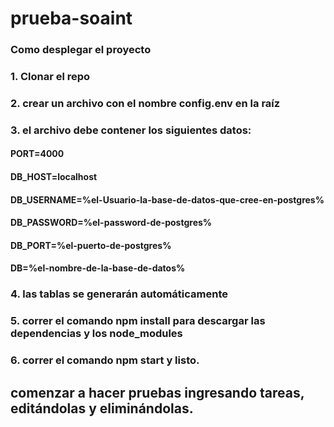 # prueba-soaint

### Como desplegar el proyecto
### 1. Clonar el repo
### 2. crear un archivo con el nombre config.env en la raíz
### 3. el archivo debe contener los siguientes datos:
#### PORT=4000
#### DB_HOST=localhost
#### DB_USERNAME=%el-Usuario-la-base-de-datos-que-cree-en-postgres%
#### DB_PASSWORD=%el-password-de-postgres%
#### DB_PORT=%el-puerto-de-postgres%
#### DB=%el-nombre-de-la-base-de-datos%
### 4. las tablas se generarán automáticamente
### 5. correr el comando npm install para descargar las dependencias y los node_modules
### 6. correr el comando npm start y listo.

## comenzar a hacer pruebas ingresando tareas, editándolas y eliminándolas.
